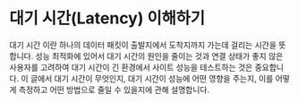 # 대기 시간(Latency) 이해하기

대기 시간 이란 하나의 데이터 패킷이 출발지에서 도착지까지 가는데 걸리는 시간을 뜻합니다. 성능 최적화에 있어서 대기 시간의 원인을 줄이는 것과 연결 상태가 좋지 않은 사용자를 고려하여 대기 시간이 긴 환경에서 사이트 성능을 테스트하는 것은 중요합니다. 이 글에서 대기 시간이 무엇인지, 대기 시간이 성능에 어떤 영향을 주는지, 이를 어떻게 측정하고 어떤 방법으로 줄일 수 있을지에 관해 설명합니다.